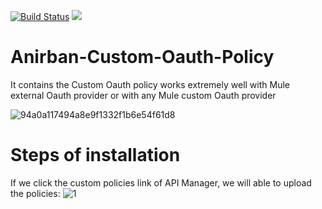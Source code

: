 [![Build Status](https://semaphoreapp.com/api/v1/projects/d4cca506-99be-44d2-b19e-176f36ec8cf1/128505/shields_badge.svg)](https://semaphoreapp.com/boennemann/badges)
[![](https://images.microbadger.com/badges/version/anir37/anirban-mule.svg)](https://microbadger.com/images/anir37/anirban-mule "Get your own version badge on microbadger.com")
# Anirban-Custom-Oauth-Policy
It contains the Custom Oauth policy works extremely well with Mule external Oauth provider or with any Mule custom Oauth provider

![94a0a117494a8e9f1332f1b6e54f61d8](https://user-images.githubusercontent.com/1582548/30781889-3b15342e-a145-11e7-99a6-f574388789e4.jpeg)

# Steps of installation

If we click the custom policies link of API Manager, we will able to upload the policies:
![1](https://user-images.githubusercontent.com/1582548/37570420-8e6e71a8-2b15-11e8-8864-acb2b4f76bb7.png)
